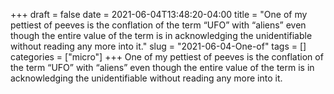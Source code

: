 +++draft = falsedate = 2021-06-04T13:48:20-04:00title = "One of my pettiest of peeves is the conflation of the term “UFO” with “aliens” even though the entire value of the term is in acknowledging the unidentifiable without reading any more into it."slug = "2021-06-04-One-of"tags = []categories = ["micro"]+++One of my pettiest of peeves is the conflation of the term “UFO” with “aliens” even though the entire value of the term is in acknowledging the unidentifiable without reading any more into it.